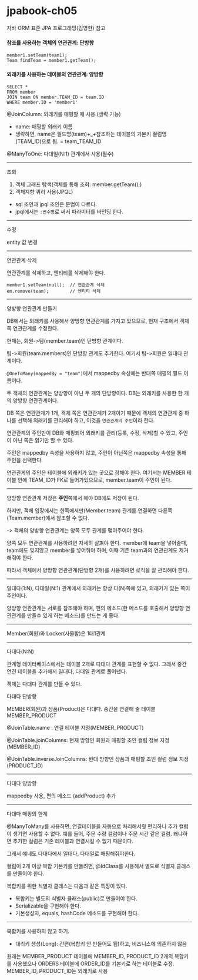 # jpabook-ch05
자바 ORM 표준 JPA 프로그래밍(김영한) 참고

#### 참조를 사용하는 객체의 연관관계: 단방향

```
member1.setTeam(team1);
Team findTeam = member1.getTeam();
```

#### 외래키를 사용하는 데이블의 연관관계: 양방향

```roomsql
SELECT * 
FROM member
JOIN team ON member.TEAM_ID = team.ID
WHERE member.ID = 'member1'
```

@JoinColumn: 외래키를 매핑할 때 사용.(생략 가능)
- name: 매핑할 외래키 이름
- 생략하면, name은 필드명(team)+_+참조하는 테이블의 기본키 컬럼명(TEAM_ID)으로 됨. = team_TEAM_ID

@ManyToOne: 다대일(N:1) 관계에서 사용(필수)

--- 
조회
1. 객체 그래프 탐색(객체를 통해 조회: member.getTeam();)
2. 객체지향 쿼리 사용(JPQL)
- sql 조인과 jpql 조인은 문법이 다르다.
- jpql에서는 `:변수명`로 써서 파라미터를 바인딩 한다.

---
수정

entity 값 변경

---

연관관계 삭제

연관관계를 삭제하고, 엔티티를 삭제해야 한다.
```
member1.setTeam(null);  // 연관관계 삭제
em.remove(team);        // 엔티티 삭제
```

---

양방향 연관관계 만들기

DB에서는 외래키를 사용해서 양방향 연관관계를 가지고 있으므로, 현재 구조에서 객체쪽 연관관계를 수정한다.

현재는, 회원->팀(member.team)인 단방향 관계이다. 

팀->회원(team.members)인 단방향 관계도 추가한다. 여기서 팀->회원은 일대다 관계이다. 

`@OneToMany(mappedBy = "team")`에서 mappedby 속성에는 반대쪽 매핑의 필드 이름이다.

두 객체의 연관관계는 양방향이 아닌 두 개의 단방향이다. DB는 외래키를 사용한 한 개의 양방향 연관관계이다. 

DB 쪽은 연관관계가 1개, 객체 쪽은 연관관계가 2개이기 때문에 객체의 연관관계 중 하나를 선택해 외래키를 관리해야 하고, 이것을 `연관관계의 주인`이라 한다.

연관관계의 주인만이 DB와 매핑되어 외래키를 관리(등록, 수정, 삭제)할 수 있고, 주인이 아닌 쪽은 읽기만 할 수 있다. 

주인은 mappedby 속성을 사용하지 않고, 주인이 아닌쪽은 mappedby 속성을 통해 주인을 선택한다. 

연관관게의 주인은 테이블에 외래키가 있는 곳으로 정해야 한다. 여기서는 MEMBER 테이블 안에 TEAM_ID가 FK로 들어가있으므로, member.team이 주인이 된다. 

---

양방향 연관관계 저장은 **주인**쪽에서 해야 DB에도 저장이 된다.
 
하지만, 객체 입장에서는 한쪽에서만(Member.team) 관계를 연결하면 다른쪽(Team.member)에서 참조할 수 없다.

-> 객체의 양방향 연관관계는 양쪽 모두 관계를 맺어주어야 한다. 

양쪽 모두 연관관계를 사용하려면 자세히 살펴야 한다. member에 team을 넣어줄때, team에도 잊지않고 member를 넣어줘야 하며, 이때 기존 team과의 연관관계도 제거해줘야 한다.

따라서 객체에서 양방향 연관관계(단방향 2개)를 사용하려면 로직을 잘 관리해야 한다. 

---

일대다(1:N), 다대일(N:1) 관계에서 외래키는 항상 다(N)쪽에 있고, 외래키가 있는 쪽이 주인이다. 

양방향 연관관계는 서로를 참조해야 하며, 편의 메소드(한 메소드를 호출해서 양방향 연관관계를 만들수 있게 하는 메소드)를 만드는 게 좋다. 

---

Member(회원)와 Locker(사물함)은 1대1관계
 
---

다대다(N:N)

관계형 데이터베이스에서는 테이블 2개로 다대다 관계를 표현할 수 없다. 그래서 중간 연견 테이블을 추가해서 일대다, 다대일 관계로 풀어낸다. 

객체는 다대다 관계를 만들 수 있다.

다대다 단방향

MEMBER(회원)과 상품(Product)은 다대다. 중간을 연결해 줄 테이블 MEMBER_PRODUCT

@JoinTable.name : 연결 테이블 지정(MEMBER_PRODUCT)

@JoinTable.joinColumns: 현재 방향인 회원과 매핑할 조인 컬럼 정보 지정(MEMBER_ID)

@JoinTable.inverseJoinColumns: 반대 방향인 상품과 매핑할 조인 컬럼 정보 지정(PRODUCT_ID)  

---

다대다 양방향

mappedby 사용, 편의 메소드 (addProduct) 추가 

---

다대다 매핑의 한계

@ManyToMany를 사용하면, 연결테이블을 자동으로 처리해서줫 편리하나 추가 컬럼이 생기면 사용할 수 없다. 예를 들어, 주문 수량 컬럼이나 주문 시간 같은 컬럼. 왜냐하면 추가한 컬럼은 기존 테이블과 연결시킬 수 없기 때문이다. 

그래서 얘네도 다대다에서 일대다, 다대일로 매핑해줘야한다.  

컬럼이 2개 이상 복합 기본키를 만들려면, @IdClass를 사용해서 별도로 식별자 클래스를 만들어야 한다.

복합키를 위한 식별자 클래스는 다음과 같은 특징이 있다.
 
- 복합키는 별도의 식별자 클래스(public)로 만들어야 한다.
- Serializable을 구현해야 한다.
- 기본생성자, equals, hashCode 메소드를 구현해야 한다. 

---

복합키를 사용하지 않고 하기. 

- 대리키 생성(Long): 간편(복합키 안 만들어도 됨)하고, 비즈니스에 의존하지 않음

원래는 MEMBER_PRODUCT 테이블에 MEMBER_ID, PRODUCT_ID 2개의 복합키를 사용했으나 ORDERS 테이블에 ORDER_ID를 기본키로 하는 테이블로 수정. MEMBER_ID, PRODUCT_ID는 외래키로 사용 

 


   